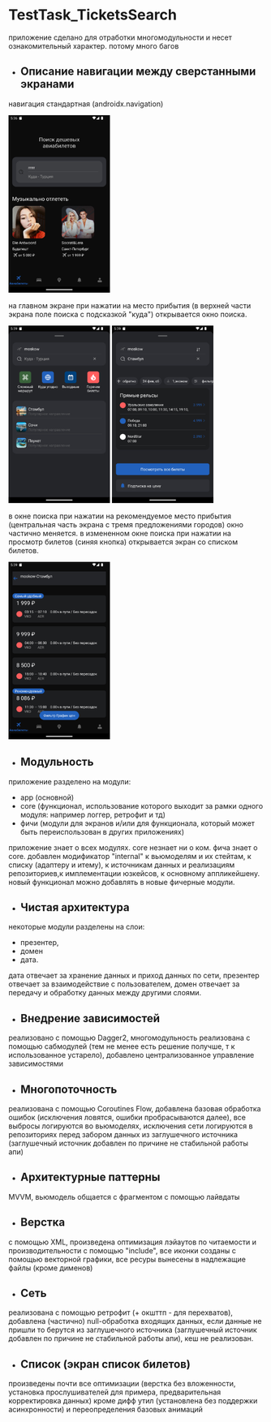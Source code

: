 

# TestTask_TicketsSearch

приложение сделано для отработки многомодульности и несет ознакомительный характер. потому много багов

- ## Описание навигации между сверстанными экранами

навигация стандартная (androidx.navigation) 

<img alt="Screenshot_airtickets_screen.png" height="350" src="screenshot/Screenshot_airtickets_screen.png" width="200"/>

на главном экране при нажатии на место прибытия (в верхней части экрана поле поиска с подсказкой "куда") 
открывается окно поиска.

<img alt="Screenshot_search_empty_screen.png" height="350" src="screenshot/Screenshot_search_empty_screen.png" width="200"/>

<img alt="Screenshot_search_full_screen.png" height="350" src="screenshot/Screenshot_search_full_screen.png" width="200"/>

в окне поиска при нажатии на рекомендуемое место прибытия (центральная часть экрана с тремя предложениями городов) 
окно частично меняется.
в измененном окне поиска при нажатии на просмотр билетов (синяя кнопка) открывается экран со списком билетов.

<img alt="Screenshot_ticket_list_screen.png" height="350" src="screenshot/Screenshot_ticket_list_screen.png" width="200"/>


- ## Модульность

приложение разделено на модули:
- app (основной)
- core (функционал, использование которого выходит за рамки одного модуля: например логгер, ретрофит и тд)
- фичи (модули для экранов и/или для функционала, который может быть переиспользован в других приложениях)

приложение знает о всех модулях.
core незнает ни о ком.
фича знает о core.
добавлен модификатор "internal" к вьюмоделям и их стейтам, к списку (адаптеру и итему), 
к источникам данных и реализациям репозиториев,к имплементации юзкейсов, к основному аппликейшену.
новый функционал можно добавлять в новые фичерные модули.

- ## Чистая архитектура

некоторые модули разделены на слои: 
- презентер, 
- домен 
- дата. 

дата отвечает за хранение данных и приход данных по сети, 
презентер отвечает за взаимодействие с пользователем, 
домен отвечает за передачу и обработку данных между другими слоями.

- ## Внедрение зависимостей

реализовано с помощью Dagger2,
многомодульность реализована с помощью сабмодулей (тем не менее есть решение получше, т к использованное устарело),
добавлено централизованное управление зависимостями

- ## Многопоточность

реализована с помощью Coroutines Flow, 
добавлена базовая обработка ошибок (исключения ловятся, ошибки пробрасываются далее), 
все выбросы логируются во вьюмоделях, 
исключения сети логируются в репозиториях перед забором данных из заглушечного источника
(заглушечный источник добавлен по причине не стабильной работы апи)

- ## Архитектурные паттерны

MVVM, вьюмодель общается с фрагментом с помощью лайвдаты

- ## Верстка

с помощью XML, произведена оптимизация лэйаутов по читаемости и производительности с помощью "include",
все иконки созданы с помощью векторной графики,
все ресуры вынесены в надлежащие файлы (кроме дименов)

- ## Сеть

реализована с помощью ретрофит (+ окшттп - для перехватов), добавлена (частично) null-обработка входящих данных,
если данные не пришли то берутся из заглушечного источника 
(заглушечный источник добавлен по причине не стабильной работы апи),
кеш не реализован.

- ## Список (экран список билетов)

произведены почти все оптимизации (верстка без вложенности, установка прослушивателей для примера, 
предварительная корректировка данных) 
кроме дифф утил (установлена без поддержки асинхронности) и переопределения базовых анимаций
